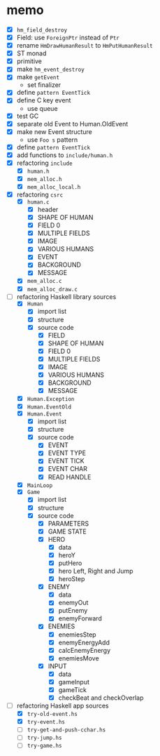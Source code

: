 memo
====

* [x] `hm_field_destroy`
* [x] Field: use `ForeignPtr` instead of `Ptr`
* [x] rename `HmDrawHumanResult` to `HmPutHumanResult`
* [x] ST monad
* [x] primitive
* [x] make `hm_event_destroy`
* [x] make `getEvent`
	+ set finalizer
* [x] define `pattern EventTick`
* [x] define C key event
	+ use queue
* [x] test GC
* [x] separate old Event to Human.OldEvent
* [x] make new Event structure
	+ use `Foo s` pattern
* [x] define `pattern EventTick`
* [x] add functions to `include/human.h`
* [x] refactoring `include`
	+ [x] `human.h`
	+ [x] `mem_alloc.h`
	+ [x] `mem_alloc_local.h`
* [x] refactoring `csrc`
	+ [x] `human.c`
		- [x] header
		- [x] SHAPE OF HUMAN
		- [x] FIELD 0
		- [x] MULTIPLE FIELDS
		- [x] IMAGE
		- [x] VARIOUS HUMANS
		- [x] EVENT
		- [x] BACKGROUND
		- [x] MESSAGE
	+ [x] `mem_alloc.c`
	+ [x] `mem_alloc_draw.c`
* [ ] refactoring Haskell library sources
	+ [x] `Human`
		- [x] import list
		- [x] structure
		- [x] source code
			* [x] FIELD
			* [x] SHAPE OF HUMAN
			* [x] FIELD 0
			* [x] MULTIPLE FIELDS
			* [x] IMAGE
			* [x] VARIOUS HUMANS
			* [x] BACKGROUND
			* [x] MESSAGE
	+ [x] `Human.Exception`
	+ [x] `Human.EventOld`
	+ [x] `Human.Event`
		- [x] import list
		- [x] structure
		- [x] source code
			* [x] EVENT
			* [x] EVENT TYPE
			* [x] EVENT TICK
			* [x] EVENT CHAR
			* [x] READ HANDLE
	+ [x] `MainLoop`
	+ [x] `Game`
		- [x] import list
		- [x] structure
		- [x] source code
			* [x] PARAMETERS
			* [x] GAME STATE
			* [x] HERO
				+ [x] data
				+ [x] heroY
				+ [x] putHero
				+ [x] hero Left, Right and Jump
				+ [x] heroStep
			* [x] ENEMY
				+ [x] data
				+ [x] enemyOut
				+ [x] putEnemy
				+ [x] enemyForward
			* [x] ENEMIES
				+ [x] enemiesStep
				+ [x] enemyEnergyAdd
				+ [x] calcEnemyEnergy
				+ [x] enemiesMove
			* [x] INPUT
				+ [x] data
				+ [x] gameInput
				+ [x] gameTick
				+ [x] checkBeat and checkOverlap
* [ ] refactoring Haskell app sources
	+ [x] `try-old-event.hs`
	+ [x] `try-event.hs`
	+ [ ] `try-get-and-push-cchar.hs`
	+ [ ] `try-jump.hs`
	+ [ ] `try-game.hs`
